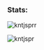<!--- [![Readme Card](https://github-readme-stats.vercel.app/api/pin/?username=anuraghazra&repo=github-readme-stats)](https://github.com/anuraghazra/github-readme-stats)-->

### Stats:
<p align="left"> <img src="https://komarev.com/ghpvc/?username=kntjsprr&label=Profile%20views&color=0e75b6&style=flat" alt="kntjsprr" /> </p>
<p><img align="left" src="https://github-readme-stats.vercel.app/api/top-langs?username=kntjspr&show_icons=true&locale=en&layout=compact" alt="kntjspr"/></p>

